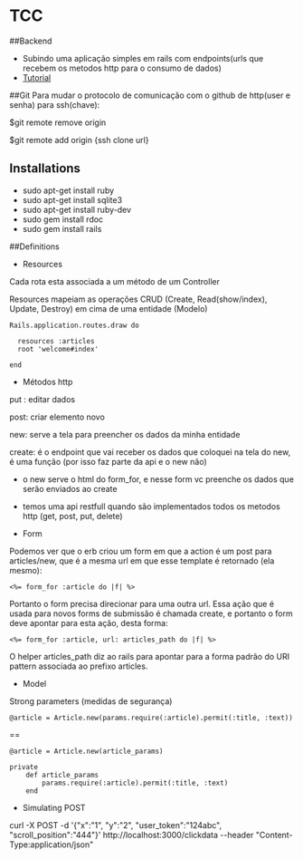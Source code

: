 # TCC

##Backend

* Subindo uma aplicação simples em rails com endpoints(urls que recebem os metodos http para o consumo de dados)
* [Tutorial](http://guides.rubyonrails.org/getting_started.html)

##Git
Para mudar o protocolo de comunicação com o github de http(user e senha) para ssh(chave):

$git remote remove origin

$git remote add origin {ssh clone url}

## Installations
* sudo apt-get install ruby
* sudo apt-get install sqlite3
* sudo apt-get install ruby-dev
* sudo gem install rdoc
* sudo gem install rails

##Definitions

* Resources

Cada rota esta associada a um método de um Controller

Resources mapeiam as operações CRUD (Create, Read(show/index), Update, Destroy) em cima de uma entidade (Modelo)

```
Rails.application.routes.draw do
 
  resources :articles
  root 'welcome#index'
  
end
```

* Métodos http

put : editar dados

post: criar elemento novo

new: serve a tela para preencher os dados da minha entidade

create: é o endpoint que vai receber os dados que coloquei na tela do new, é uma função (por isso faz parte da api e o new não)

- o new serve o html do form_for, e nesse form vc preenche os dados que serão enviados ao create 

- temos uma api restfull quando são implementados todos os metodos http (get, post, put, delete)


* Form

Podemos ver que o erb criou um form em que a action é um post para articles/new, que é a mesma url em que esse template é retornado (ela mesmo):

```
<%= form_for :article do |f| %>
```

Portanto o form precisa direcionar para uma outra url. Essa ação que é usada para novos forms de submissão é chamada create, e portanto o form deve apontar para esta ação, desta forma:

```
<%= form_for :article, url: articles_path do |f| %>
```

O helper articles_path diz ao rails para apontar para a forma padrão do URI pattern associada ao prefixo articles. 

* Model

Strong parameters (medidas de segurança)

```
@article = Article.new(params.require(:article).permit(:title, :text)) 
```

==

```
@article = Article.new(article_params)

private
	def article_params
		params.require(:article).permit(:title, :text)
	end
```

* Simulating POST

curl -X POST -d '{"x":"1", "y":"2", "user_token":"124abc", "scroll_position":"444"}' http://localhost:3000/clickdata --header "Content-Type:application/json"